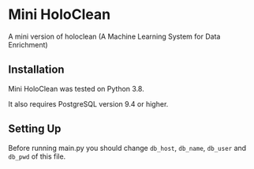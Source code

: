 # Mini HoloClean
A mini version of holoclean (A Machine Learning System for Data Enrichment)

## Installation

Mini HoloClean was tested on Python 3.8.

It also requires PostgreSQL version 9.4 or higher.

## Setting Up

Before running main.py you should change `db_host`, `db_name`, `db_user` and `db_pwd` of this file.